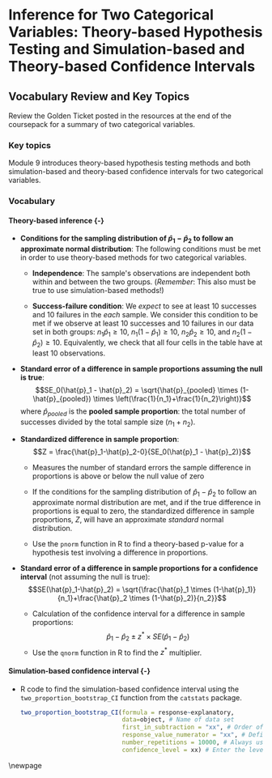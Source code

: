 # Inference for Two Categorical Variables: Theory-based Hypothesis Testing and Simulation-based and Theory-based Confidence Intervals

## Vocabulary Review and Key Topics

Review the Golden Ticket posted in the resources at the end of the coursepack for a summary of two categorical variables.

### Key topics

Module 9 introduces theory-based hypothesis testing methods and both simulation-based and theory-based confidence intervals for two categorical variables.

### Vocabulary

#### Theory-based inference {-}

* **Conditions for the sampling distribution of $\hat{p}_1-\hat{p}_2$ to follow an approximate normal distribution**: The following conditions must be met in order to use theory-based methods for two categorical variables.

    * **Independence**: The sample's observations are independent both within and between the two groups. (*Remember*: This also must be true to use simulation-based methods!)

    * **Success-failure condition**: We *expect* to see at least 10 successes and 10 failures in the _each_ sample. We consider this condition to be met if we observe at least 10 successes and 10 failures in our data set in both groups: $n_1\hat{p}_1\geq10$, $n_1(1-\hat{p}_1)\geq10$, $n_2\hat{p}_2\geq10$, and $n_2(1-\hat{p}_2)\geq10$. Equivalently, we check that all four cells in the table have at least 10 observations.

* **Standard error of a difference in sample proportions assuming the null is true**:
$$SE_0(\hat{p}_1 - \hat{p}_2) = \sqrt{\hat{p}_{pooled} \times (1-\hat{p}_{pooled}) \times \left(\frac{1}{n_1}+\frac{1}{n_2}\right)}$$
where $\hat{p}_{pooled}$ is the **pooled sample proportion**: the total number of successes divided by the total sample size ($n_1+n_2$).

* **Standardized difference in sample proportion**:
$$Z = \frac{\hat{p}_1-\hat{p}_2-0}{SE_0(\hat{p}_1 - \hat{p}_2)}$$
    * Measures the number of standard errors the sample difference in proportions is above or below the null value of zero
    
    * If the conditions for the sampling distribution of $\hat{p}_1 - \hat{p}_2$ to follow an approximate normal distribution are met, and if the true difference in proportions is equal to zero, the standardized difference in sample proportions, $Z$, will have an approximate _standard_ normal distribution.
    
    * Use the `pnorm` function in R to find a theory-based p-value for a hypothesis test involving a difference in proportions.
    

* **Standard error of a difference in sample proportions for a confidence interval** (not assuming the null is true):
$$SE(\hat{p}_1-\hat{p}_2) = \sqrt{\frac{\hat{p}_1 \times (1-\hat{p}_1)}{n_1}+\frac{\hat{p}_2 \times  (1-\hat{p}_2)}{n_2}}$$

    * Calculation of the confidence interval for a difference in sample proportions:
$$\hat{p}_1-\hat{p}_2\pm z^*\times SE(\hat{p}_1-\hat{p}_2)$$
    * Use the `qnorm` function in R to find the $z^*$ multiplier.
    
#### Simulation-based confidence interval {-}

* R code to find the simulation-based confidence interval using the `two_proportion_bootstrap_CI` function from the `catstats` package.

    
    ``` r
    two_proportion_bootstrap_CI(formula = response~explanatory, 
                                data=object, # Name of data set
                                first_in_subtraction = "xx", # Order of subtraction: enter the name of Group 1
                                response_value_numerator = "xx", # Define which outcome is a success 
                                number_repetitions = 10000, # Always use a minimum of 1000 repetitions
                                confidence_level = xx) # Enter the level of confidence as a decimal
    ```


\newpage
